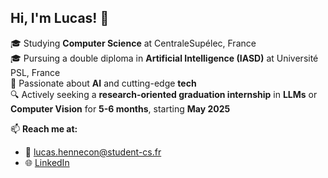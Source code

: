## Hi, I'm Lucas! 👋

🎓 Studying **Computer Science** at CentraleSupélec, France<br/>
🎓 Pursuing a double diploma in **Artificial Intelligence (IASD)** at Université PSL, France<br/>
🚀 Passionate about **AI** and cutting-edge **tech**<br/>
🔍 Actively seeking a **research-oriented graduation internship** in **LLMs** or **Computer Vision** for **5-6 months**, starting **May 2025**<br/>

📫 **Reach me at:**  
- 📧 [lucas.hennecon@student-cs.fr](mailto:lucas.hennecon@student-cs.fr)  
- 🌐 [LinkedIn](https://linkedin.com/in/lucas-hennecon)

